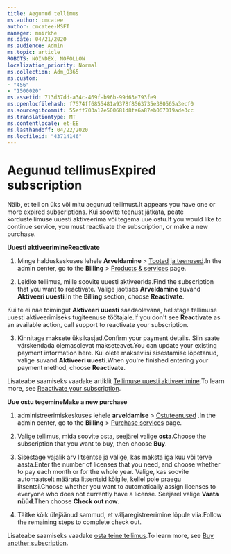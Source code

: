 ```yaml
---
title: Aegunud tellimus
ms.author: cmcatee
author: cmcatee-MSFT
manager: mnirkhe
ms.date: 04/21/2020
ms.audience: Admin
ms.topic: article
ROBOTS: NOINDEX, NOFOLLOW
localization_priority: Normal
ms.collection: Adm_O365
ms.custom:
- "456"
- "1500020"
ms.assetid: 713d37dd-a34c-469f-b96b-99d63e793fe9
ms.openlocfilehash: f7574ff6855481a9378f8563735e380565a3ecf0
ms.sourcegitcommit: 55eff703a17e500681d8fa6a87eb067019ade3cc
ms.translationtype: MT
ms.contentlocale: et-EE
ms.lasthandoff: 04/22/2020
ms.locfileid: "43714146"
---
```

# <a name="expired-subscription"></a><span data-ttu-id="c2cbb-102">Aegunud tellimus</span><span class="sxs-lookup"><span data-stu-id="c2cbb-102">Expired subscription</span></span>

<span data-ttu-id="c2cbb-103">Näib, et teil on üks või mitu aegunud tellimust.</span><span class="sxs-lookup"><span data-stu-id="c2cbb-103">It appears you have one or more expired subscriptions.</span></span> <span data-ttu-id="c2cbb-104">Kui soovite teenust jätkata, peate kordustellimuse uuesti aktiveerima või tegema uue ostu.</span><span class="sxs-lookup"><span data-stu-id="c2cbb-104">If you would like to continue service, you must reactivate the subscription, or make a new purchase.</span></span>
  
<span data-ttu-id="c2cbb-105">**Uuesti aktiveerimine**</span><span class="sxs-lookup"><span data-stu-id="c2cbb-105">**Reactivate**</span></span>
  
1. <span data-ttu-id="c2cbb-106">Minge halduskeskuses lehele **Arveldamine** \> [Tooted ja teenused](https://go.microsoft.com/fwlink/p/?linkid=842054).</span><span class="sxs-lookup"><span data-stu-id="c2cbb-106">In the admin center, go to the **Billing** \> [Products & services](https://go.microsoft.com/fwlink/p/?linkid=842054) page.</span></span>

2. <span data-ttu-id="c2cbb-107">Leidke tellimus, mille soovite uuesti aktiveerida.</span><span class="sxs-lookup"><span data-stu-id="c2cbb-107">Find the subscription that you want to reactivate.</span></span> <span data-ttu-id="c2cbb-108">Valige jaotises **Arveldamine** suvand **Aktiveeri uuesti**.</span><span class="sxs-lookup"><span data-stu-id="c2cbb-108">In the **Billing** section, choose **Reactivate**.</span></span>

<span data-ttu-id="c2cbb-109">Kui te ei näe toimingut **Aktiveeri uuesti** saadaolevana, helistage tellimuse uuesti aktiveerimiseks tugiteenuse töötajale.</span><span class="sxs-lookup"><span data-stu-id="c2cbb-109">If you don't see **Reactivate** as an available action, call support to reactivate your subscription.</span></span>

3. <span data-ttu-id="c2cbb-110">Kinnitage maksete üksikasjad.</span><span class="sxs-lookup"><span data-stu-id="c2cbb-110">Confirm your payment details.</span></span> <span data-ttu-id="c2cbb-111">Siin saate värskendada olemasolevat makseteavet.</span><span class="sxs-lookup"><span data-stu-id="c2cbb-111">You can update your existing payment information here.</span></span> <span data-ttu-id="c2cbb-112">Kui olete makseviisi sisestamise lõpetanud, valige suvand **Aktiveeri uuesti**.</span><span class="sxs-lookup"><span data-stu-id="c2cbb-112">When you're finished entering your payment method, choose **Reactivate**.</span></span>

<span data-ttu-id="c2cbb-113">Lisateabe saamiseks vaadake artiklit [Tellimuse uuesti aktiveerimine](https://docs.microsoft.com/office365/admin/subscriptions-and-billing/reactivate-your-subscription).</span><span class="sxs-lookup"><span data-stu-id="c2cbb-113">To learn more, see [Reactivate your subscription](https://docs.microsoft.com/office365/admin/subscriptions-and-billing/reactivate-your-subscription).</span></span>

<span data-ttu-id="c2cbb-114">**Uue ostu tegemine**</span><span class="sxs-lookup"><span data-stu-id="c2cbb-114">**Make a new purchase**</span></span>
  
1. <span data-ttu-id="c2cbb-115">administreerimiskeskuses lehele **arveldamise** \> [Ostuteenused](https://go.microsoft.com/fwlink/p/?linkid=868433) .</span><span class="sxs-lookup"><span data-stu-id="c2cbb-115">In the admin center, go to the **Billing** \> [Purchase services](https://go.microsoft.com/fwlink/p/?linkid=868433) page.</span></span>

2. <span data-ttu-id="c2cbb-116">Valige tellimus, mida soovite osta, seejärel valige **osta**.</span><span class="sxs-lookup"><span data-stu-id="c2cbb-116">Choose the subscription that you want to buy, then choose **Buy**.</span></span>

3. <span data-ttu-id="c2cbb-117">Sisestage vajalik arv litsentse ja valige, kas maksta iga kuu või terve aasta.</span><span class="sxs-lookup"><span data-stu-id="c2cbb-117">Enter the number of licenses that you need, and choose whether to pay each month or for the whole year.</span></span> <span data-ttu-id="c2cbb-118">Valige, kas soovite automaatselt määrata litsentsid kõigile, kellel pole praegu litsentsi.</span><span class="sxs-lookup"><span data-stu-id="c2cbb-118">Choose whether you want to automatically assign licenses to everyone who does not currently have a license.</span></span> <span data-ttu-id="c2cbb-119">Seejärel valige **Vaata nüüd**.</span><span class="sxs-lookup"><span data-stu-id="c2cbb-119">Then choose **Check out now**.</span></span>

4. <span data-ttu-id="c2cbb-120">Täitke kõik ülejäänud sammud, et väljaregistreerimine lõpule viia.</span><span class="sxs-lookup"><span data-stu-id="c2cbb-120">Follow the remaining steps to complete check out.</span></span>

<span data-ttu-id="c2cbb-121">Lisateabe saamiseks vaadake [osta teine tellimus](https://docs.microsoft.com/office365/admin/subscriptions-and-billing/buy-another-subscription).</span><span class="sxs-lookup"><span data-stu-id="c2cbb-121">To learn more, see [Buy another subscription](https://docs.microsoft.com/office365/admin/subscriptions-and-billing/buy-another-subscription).</span></span>